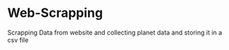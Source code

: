 # Web-Scrapping

Scrapping Data from website and collecting planet data and storing it in a csv file
